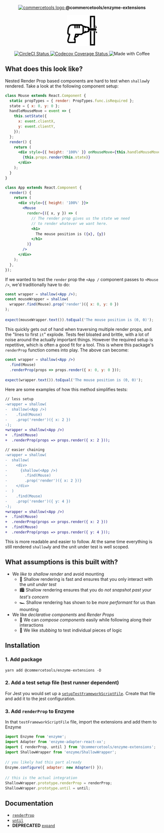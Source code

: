 <p align="center">
  <a href="https://commercetools.com/">
    <img alt="commercetools logo" src="http://cdn.rawgit.com/commercetools/press-kit/master/PNG/72DPI/CT%20logo%20chrom%20black%20horizontal%20RGB%2072dpi.png">
  </a>
  <b>@commercetools/enzyme-extensions</b><br /><br />

  <img height="100" alt="Logo" src="https://raw.githubusercontent.com/commercetools/enzyme-extensions/master/logo.jpeg" />
</p>

<p align="center">
  <a href="https://circleci.com/gh/commercetools/enzyme-extensions">
    <img alt="CircleCI Status" src="https://circleci.com/gh/commercetools/enzyme-extensions.svg?style=shield&circle-token=e58fc71dcfcab717a3ab1e529da76ab127d33a5e">
  </a>
  <a href="https://codecov.io/gh/commercetools/enzyme-extensions">
    <img alt="Codecov Coverage Status" src="https://img.shields.io/codecov/c/github/commercetools/enzyme-extensions.svg?style=flat-square">
  </a>
  <img alt="Made with Coffee" src="https://img.shields.io/badge/made%20with-%E2%98%95%EF%B8%8F%20coffee-yellow.svg">
</p>

## What does this look like?

Nested Render Prop based components are hard to test when `shallow`ly rendered. Take a look at the following component setup:

```jsx
class Mouse extends React.Component {
  static propTypes = { render: PropTypes.func.isRequired };
  state = { x: 0, y: 0 };
  handleMouseMove = event => {
    this.setState({
      x: event.clientX,
      y: event.clientY,
    });
  };
  render() {
    return (
      <div style={{ height: '100%' }} onMouseMove={this.handleMouseMove}>
        {this.props.render(this.state)}
      </div>
    );
  }
}
```

```jsx
class App extends React.Component {
  render() {
    return (
      <div style={{ height: '100%' }}>
        <Mouse
          render={({ x, y }) => (
            // The render prop gives us the state we need
            // to render whatever we want here.
            <h1>
              The mouse position is ({x}, {y})
            </h1>
          )}
        />
      </div>
    );
  },
});
```

If we wanted to test the `render` prop the `<App /` component passes to `<Mouse />`, we'd traditionally have to do:

```jsx
const wrapper = shallow(<App />);
const mouseWrapper = shallow(
  wrapper.find(Mouse).prop('render')({ x: 0, y: 0 })
);

expect(mouseWrapper.text()).toEqual('The mouse position is (0, 0)');
```

This quickly gets out of hand when traversing multiple render props, and the "lines to first `it`" explode. Tests feel bloated and brittle, with a lot of noise around the actually important things. However the required setup is repetitive, which is often a good fit for a tool. This is where this package's `renderProp` function comes into play. The above can become:

```jsx
const wrapper = shallow(<App />)
  .find(Mouse)
  .renderProp(props => props.render({ x: 0, y: 0 }));

expect(wrapper.text()).toEqual('The mouse position is (0, 0)');
```

Here are some examples of how this method simplifies tests:

```diff
// less setup
-wrapper = shallow(
-  shallow(<App />)
-    .find(Mouse)
-    .prop('render')({ x: 2 })
-);
+wrapper = shallow(<App />)
+  .find(Mouse)
+  .renderProp(props => props.render({ x: 2 }));
```

```diff
// easier chaining
-wrapper = shallow(
-  shallow(
-    <div>
-      {shallow(<App />)
-        .find(Mouse)
-        .prop('render')({ x: 2 })}
-    </div>
-  )
-    .find(Mouse)
-    .prop('render')({ y: 4 })
-);
+wrapper = shallow(<App />)
+  .find(Mouse)
+  .renderProp(props => props.render({ x: 2 }))
+  .find(Mouse)
+  .renderProp(props => props.render({ y: 4 }));
```

This is more readable and easier to follow. At the same time everything is still rendered `shallow`ly and the unit under test is well scoped.

## What assumptions is this built with?

* We _like to shallow render_ and avoid mounting
  * 🤺 Shallow rendering is fast and ensures that you only interact with the _unit under test_
  * 🏙 Shallow rendering ensures that you do _not snapshot past your test's concern_
  * 🏎 Shallow rendering has shown to be _more performant_ for us than mounting
* We like _declarative components_ and _Render Props_
  * 🧠 We can _compose components_ easily while following along their interactions
  * 🔪 We like _stubbing_ to test individual pieces of logic

## Installation

### 1. Add package

`yarn add @commercetools/enzyme-extensions -D`

### 2. Add a test setup file (test runner dependent)

For Jest you would set up a [`setupTestFrameworkScriptFile`](https://facebook.github.io/jest/docs/configuration.html#setuptestframeworkscriptfile-string).
Create that file and add it to the jest configuration.

### 3. Add `renderProp` to Enzyme

In that `testFrameworkScriptFile` file, import the extensions and add them to Enzyme

```js
import Enzyme from 'enzyme';
import Adapter from 'enzyme-adapter-react-xx';
import { renderProp, until } from '@commercetools/enzyme-extensions';
import ShallowWrapper from 'enzyme/ShallowWrapper';

// you likely had this part already
Enzyme.configure({ adapter: new Adapter() });

// this is the actual integration
ShallowWrapper.prototype.renderProp = renderProp;
ShallowWrapper.prototype.until = until;
```

## Documentation

* [`renderProp`](docs/render-prop.md)
* [`until`](docs/until.md)
* **DEPRECATED** [`expand`](docs/expand.md)
